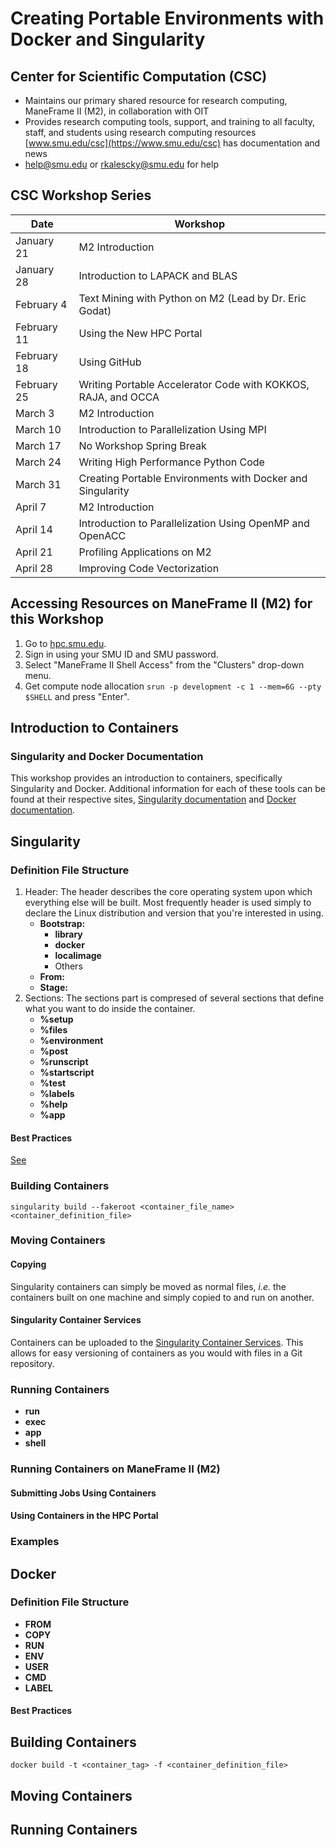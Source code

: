 # Creating Portable Environments with Docker and Singularity

## Center for Scientific Computation (CSC)

* Maintains our primary shared resource for research computing, ManeFrame II (M2),
  in collaboration with OIT
* Provides research computing tools, support, and training to all faculty, staff,
  and students using research computing resources
  [www.smu.edu/csc](https://www.smu.edu/csc) has documentation and news
* [help@smu.edu](mailto:help@smu.edu) or
  [rkalescky@smu.edu](mailto:rkalescky@smu.edu) for help

## CSC Workshop Series

|Date         |Workshop                                                     |
|-------------|-------------------------------------------------------------|
|January 21   |M2 Introduction                                              |
|January 28   |Introduction to LAPACK and BLAS                              |
|February 4   |Text Mining with Python on M2 (Lead by Dr. Eric Godat)       |
|February 11  |Using the New HPC Portal                                     |
|February 18  |Using GitHub                                                 |
|February 25  |Writing Portable Accelerator Code with KOKKOS, RAJA, and OCCA|
|March 3      |M2 Introduction                                              |
|March 10     |Introduction to Parallelization Using MPI                    |
|March 17     |No Workshop Spring Break                                     |
|March 24     |Writing High Performance Python Code                         |
|March 31     |Creating Portable Environments with Docker and Singularity   |
|April 7      |M2 Introduction                                              |
|April 14     |Introduction to Parallelization Using OpenMP and OpenACC     |
|April 21     |Profiling Applications on M2                                 |
|April 28     |Improving Code Vectorization                                 |

## Accessing Resources on ManeFrame II (M2) for this Workshop

1. Go to [hpc.smu.edu](https://hpc.smu.edu/).
2. Sign in using your SMU ID and SMU password.
3. Select "ManeFrame II Shell Access" from the "Clusters" drop-down menu.
4. Get compute node allocation `srun -p development -c 1 --mem=6G --pty $SHELL`
   and press "Enter".

## Introduction to Containers

### Singularity and Docker Documentation

This workshop provides an introduction to containers, specifically Singularity
and Docker. Additional information for each of these tools can be found at
their respective sites, [Singularity
documentation](https://sylabs.io/guides/3.5/user-guide/) and [Docker
documentation](https://docs.docker.com).

## Singularity

### Definition File Structure

1. Header: The header describes the core operating system upon which
   everything else will be built. Most frequently header is used simply to declare
   the Linux distribution and version that you're interested in using.
    * **Bootstrap:**
        * **library**
        * **docker**
        * **localimage**
        * Others
    * **From:**
    * **Stage:**
2. Sections: The sections part is compresed of several sections that define
   what you want to do inside the container.
   * **%setup**
   * **%files**
   * **%environment**
   * **%post**
   * **%runscript**
   * **%startscript**
   * **%test**
   * **%labels**
   * **%help**
   * **%app**

#### Best Practices

[See](https://sylabs.io/guides/3.5/user-guide/definition_files.html#best-practices-for-build-recipes)

### Building Containers

`singularity build --fakeroot <container_file_name> <container_definition_file>`

### Moving Containers

#### Copying

Singularity containers can simply be moved as normal files, *i.e.* the
containers built on one machine and simply copied to and run on another.

#### Singularity Container Services

Containers can be uploaded to the [Singularity Container
Services](https://cloud.sylabs.io/home). This allows for easy versioning of
containers as you would with files in a Git repository.

### Running Containers

* **run**
* **exec**
* **app**
* **shell**

### Running Containers on ManeFrame II (M2)

#### Submitting Jobs Using Containers

#### Using Containers in the HPC Portal

### Examples

## Docker

### Definition File Structure

* **FROM**
* **COPY**
* **RUN**
* **ENV**
* **USER**
* **CMD**
* **LABEL**

#### Best Practices

## Building Containers

`docker build -t <container_tag> -f <container_definition_file>`

## Moving Containers

## Running Containers

